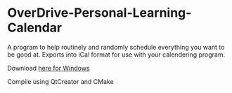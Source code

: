 # OverDrive-Personal-Learning-Calendar  
A program to help routinely and randomly schedule everything you want to be good at. Exports into iCal format for use with your calendering program.

Download [here for Windows](https://www.dropbox.com/s/89lil6pi51ufm5o/OverDrivePLC_v0002-win32.zip?dl=0)  

Compile using QtCreator and CMake
